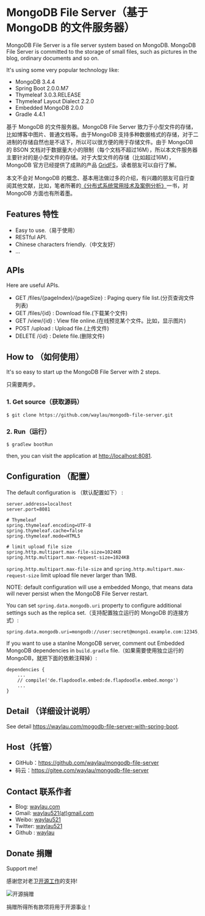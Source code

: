 # MongoDB File Server（基于 MongoDB 的文件服务器）

MongoDB File Server is a file server system based on MongoDB. MongoDB File Server is committed to the storage of small files, such as pictures in the blog, ordinary documents and so on.

It's using some very popular technology like:

* MongoDB 3.4.4
* Spring Boot 2.0.0.M7
* Thymeleaf 3.0.3.RELEASE
* Thymeleaf Layout Dialect 2.2.0
* Embedded MongoDB 2.0.0
* Gradle 4.4.1

基于 MongoDB 的文件服务器。MongoDB File Server 致力于小型文件的存储，比如博客中图片、普通文档等。由于MongoDB 支持多种数据格式的存储，对于二进制的存储自然也是不话下，所以可以很方便的用于存储文件。由于  MongoDB 的 BSON 文档对于数据量大小的限制（每个文档不超过16M），所以本文件服务器主要针对的是小型文件的存储。对于大型文件的存储（比如超过16M），MongoDB 官方已经提供了成熟的产品  [GridFS](https://docs.mongodb.com/manual/core/gridfs/)，读者朋友可以自行了解。

本文不会对 MongoDB 的概念、基本用法做过多的介绍，有兴趣的朋友可自行查阅其他文献，比如，笔者所著的[《分布式系统常用技术及案例分析》](https://github.com/waylau/distributed-systems-technologies-and-cases-analysis)一书，对 MongoDB 方面也有所着墨。 


## Features 特性

* Easy to use.（易于使用）
* RESTful API.
* Chinese characters friendly.（中文友好）
* ...

## APIs

Here are useful APIs.

* GET  /files/{pageIndex}/{pageSize} : Paging query file list.(分页查询文件列表)
* GET  /files/{id} : Download file.(下载某个文件)
* GET  /view/{id} : View file online.(在线预览某个文件。比如，显示图片)
* POST /upload : Upload file.(上传文件)
* DELETE /{id} : Delete file.(删除文件)


## How to （如何使用）

It's so easy to start up the MongoDB File Server with 2 steps.

只需要两步。

### 1. Get source（获取源码）

```shell
$ git clone https://github.com/waylau/mongodb-file-server.git
```

### 2. Run（运行）

```shell
$ gradlew bootRun
```

then, you can visit the application at <http://localhost:8081>.

## Configuration （配置）


The default configuration is （默认配置如下） :

```
server.address=localhost
server.port=8081

# Thymeleaf 
spring.thymeleaf.encoding=UTF-8
spring.thymeleaf.cache=false
spring.thymeleaf.mode=HTML5

# limit upload file size
spring.http.multipart.max-file-size=1024KB
spring.http.multipart.max-request-size=1024KB
```

`spring.http.multipart.max-file-size` and `spring.http.multipart.max-request-size` limit upload file never larger than 1MB.

NOTE: default configuration will use a embedded Mongo, that means data will never persist when the MongoDB File Server restart.

You can set `spring.data.mongodb.uri` property to configure additional settings such as the replica set.（支持配置独立运行的 MongoDB 的连接方式）:

```shell
spring.data.mongodb.uri=mongodb://user:secret@mongo1.example.com:12345,mongo2.example.com:23456/test
```

If you want to use a stanlne MongoDB server, comment out Embedded MongoDB dependencies in `build.gradle` file.（如果需要使用独立运行的 MongoDB，就把下面的依赖注释掉）:

```
dependencies {
	...
	// compile('de.flapdoodle.embed:de.flapdoodle.embed.mongo')
	...
}
```

## Detail （详细设计说明）

See detail <https://waylau.com/mogodb-file-server-with-spring-boot>.

## Host（托管）

* GitHub：<https://github.com/waylau/mongodb-file-server>
* 码云：<https://gitee.com/waylau/mongodb-file-server>

## Contact 联系作者

* Blog: [waylau.com](https://waylau.com)
* Gmail: [waylau521(at)gmail.com](mailto:waylau521@gmail.com)
* Weibo: [waylau521](http://weibo.com/waylau521)
* Twitter: [waylau521](https://twitter.com/waylau521)
* Github : [waylau](https://github.com/waylau)

## Donate 捐赠

Support me!

感谢您对老卫[开源工作](https://github.com/waylau)的支持!

![开源捐赠](https://waylau.com/images/showmethemoney-sm.jpg)

捐赠所得所有款项将用于开源事业！